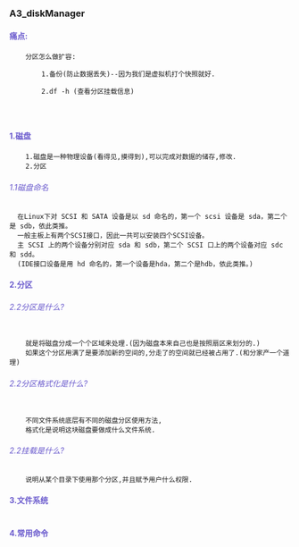 ### A3_diskManager

#### <span style="color:SlateBlue ">痛点:</span>

```
    分区怎么做扩容:

        1.备份(防止数据丢失)--因为我们是虚拟机打个快照就好.
        
        2.df -h (查看分区挂载信息)


        
```

#### <span style="color:SlateBlue ">1.磁盘</span>

```
    1.磁盘是一种物理设备(看得见,摸得到),可以完成对数据的储存,修改.
    2.分区

```
#### <h6> <span style="color:SlateBlue ">1.1磁盘命名</span> </h6>

```
  在Linux下对 SCSI 和 SATA 设备是以 sd 命名的，第一个 scsi 设备是 sda，第二个是 sdb，依此类推。
  一般主板上有两个SCSI接口，因此一共可以安装四个SCSI设备。
  主 SCSI 上的两个设备分别对应 sda 和 sdb，第二个 SCSI 口上的两个设备对应 sdc 和 sdd。
  (IDE接口设备是用 hd 命名的，第一个设备是hda，第二个是hdb，依此类推。)
```

#### <span style="color:SlateBlue ">2.分区</span>

#### <h6> <span style="color:SlateBlue ">2.2分区是什么?</span> </h6>

```

    就是将磁盘分成一个个区域来处理.(因为磁盘本来自己也是按照扇区来划分的.)
    如果这个分区用满了是要添加新的空间的,分走了的空间就已经被占用了.(和分家产一个道理)

```

#### <h6> <span style="color:SlateBlue ">2.2分区格式化是什么?</span> </h6>

```

    不同文件系统底层有不同的磁盘分区使用方法,
    格式化是说明这块磁盘要做成什么文件系统.

```

#### <h6> <span style="color:SlateBlue ">2.2挂载是什么?</span> </h6>

```
    说明从某个目录下使用那个分区,并且赋予用户什么权限.

```

#### <span style="color:SlateBlue ">3.文件系统</span>

```
```

#### <span style="color:SlateBlue ">4.常用命令</span>

```
```
